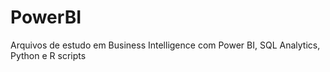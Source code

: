 # PowerBI
Arquivos de estudo em Business Intelligence com Power BI, SQL Analytics, Python e R scripts
